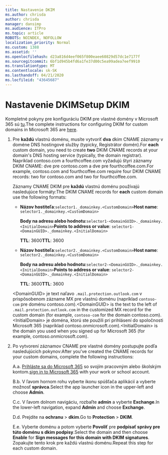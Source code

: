 ```yaml
---
title: Nastavenie DKIM
ms.author: chrisda
author: chrisda
manager: dansimp
ms.audience: ITPro
ms.topic: article
ROBOTS: NOINDEX, NOFOLLOW
localization_priority: Normal
ms.custom: 1388
ms.assetid: ''
ms.openlocfilehash: d23a816d4eef065f800eaee60829d57dc1e7177f
ms.sourcegitcommit: 6bf1d945b4fd6a1fe37d00c5ea99adea7eef9910
ms.translationtype: MT
ms.contentlocale: sk-SK
ms.lasthandoff: 04/21/2020
ms.locfileid: "43645687"
---
```

# <a name="setup-dkim"></a><span data-ttu-id="9c609-102">Nastavenie DKIM</span><span class="sxs-lookup"><span data-stu-id="9c609-102">Setup DKIM</span></span>

<span data-ttu-id="9c609-103">Kompletné pokyny pre konfiguráciu DKIM pre vlastné domény v Microsoft 365 sú [tu](https://docs.microsoft.com/office365/SecurityCompliance/use-dkim-to-validate-outbound-email#what-you-need-to-do-to-manually-set-up-dkim-in-office-365).</span><span class="sxs-lookup"><span data-stu-id="9c609-103">The complete instructions for configuring DKIM for custom domains in Microsoft 365 are [here](https://docs.microsoft.com/office365/SecurityCompliance/use-dkim-to-validate-outbound-email#what-you-need-to-do-to-manually-set-up-dkim-in-office-365).</span></span>

1. <span data-ttu-id="9c609-104">Pre **každú** vlastnú doménu, musíte vytvoriť **dva** dkim CNAME záznamy v doméne DNS hostingové služby (typicky, Registrátor domén).</span><span class="sxs-lookup"><span data-stu-id="9c609-104">For **each** custom domain, you need to create **two** DKIM CNAME records at your domain's DNS hosting service (typically, the domain registrar).</span></span> <span data-ttu-id="9c609-105">Napríklad contoso.com a fourthcoffee.com vyžadujú štyri záznamy DKIM CNAME: dve pre contoso.com a dve pre fourthcoffee.com.</span><span class="sxs-lookup"><span data-stu-id="9c609-105">For example, contoso.com and fourthcoffee.com require four DKIM CNAME records: two for contoso.com and two for fourthcoffee.com.</span></span>

   <span data-ttu-id="9c609-106">Záznamy CNAME DKIM pre **každú** vlastnú doménu používajú nasledujúce formáty:</span><span class="sxs-lookup"><span data-stu-id="9c609-106">The DKIM CNAME records for **each** custom domain use the following formats:</span></span>

   - <span data-ttu-id="9c609-107">**Názov hostiteľa**:`selector1._domainkey.<CustomDomain>`</span><span class="sxs-lookup"><span data-stu-id="9c609-107">**Host name**: `selector1._domainkey.<CustomDomain>`</span></span>

     <span data-ttu-id="9c609-108">**Body na adresu alebo hodnotu**:`selector1-<DomainGUID>._domainkey.<InitialDomain>`</span><span class="sxs-lookup"><span data-stu-id="9c609-108">**Points to address or value**: `selector1-<DomainGUID>._domainkey.<InitialDomain>`</span></span>

     <span data-ttu-id="9c609-109">**TTL**: 3600</span><span class="sxs-lookup"><span data-stu-id="9c609-109">**TTL**: 3600</span></span>

   - <span data-ttu-id="9c609-110">**Názov hostiteľa**:`selector2._domainkey.<CustomDomain>`</span><span class="sxs-lookup"><span data-stu-id="9c609-110">**Host name**: `selector2._domainkey.<CustomDomain>`</span></span>

     <span data-ttu-id="9c609-111">**Body na adresu alebo hodnotu**:`selector2-<DomainGUID>._domainkey.<InitialDomain>`</span><span class="sxs-lookup"><span data-stu-id="9c609-111">**Points to address or value**: `selector2-<DomainGUID>._domainkey.<InitialDomain>`</span></span>

     <span data-ttu-id="9c609-112">**TTL**: 3600</span><span class="sxs-lookup"><span data-stu-id="9c609-112">**TTL**: 3600</span></span>

   <span data-ttu-id="9c609-113">\<DomainGUID\> je text naľavo `.mail.protection.outlook.com` v prispôsobenom zázname MX pre vlastnú doménu (napríklad `contoso-com` pre doménu contoso.com).</span><span class="sxs-lookup"><span data-stu-id="9c609-113">\<DomainGUID\> is the text to the left of `.mail.protection.outlook.com` in the customized MX record for the custom domain (for example, `contoso-com` for the domain contoso.com).</span></span> <span data-ttu-id="9c609-114">\<InitialDomain\> je doména, ktorú ste použili pri prihlásení do spoločnosti Microsoft 365 (napríklad contoso.onmicrosoft.com).</span><span class="sxs-lookup"><span data-stu-id="9c609-114">\<InitialDomain\> is the domain you used when you signed up for Microsoft 365 (for example, contoso.onmicrosoft.com).</span></span>

2. <span data-ttu-id="9c609-115">Po vytvorení záznamov CNAME pre vlastné domény postupujte podľa nasledujúcich pokynov:</span><span class="sxs-lookup"><span data-stu-id="9c609-115">After you've created the CNAME records for your custom domains, complete the following instructions:</span></span>

   <span data-ttu-id="9c609-116">A.</span><span class="sxs-lookup"><span data-stu-id="9c609-116">a.</span></span> <span data-ttu-id="9c609-117">[Prihláste sa do Microsoft 365](https://support.office.microsoft.com/article/e9eb7d51-5430-4929-91ab-6157c5a050b4) so svojím pracovným alebo školským kontom.</span><span class="sxs-lookup"><span data-stu-id="9c609-117">[sign in to Microsoft 365](https://support.office.microsoft.com/article/e9eb7d51-5430-4929-91ab-6157c5a050b4) with your work or school account.</span></span>

   <span data-ttu-id="9c609-118">B.</span><span class="sxs-lookup"><span data-stu-id="9c609-118">b.</span></span> <span data-ttu-id="9c609-119">V ľavom hornom rohu vyberte ikonu spúšťača aplikácií a vyberte možnosť **správca**.</span><span class="sxs-lookup"><span data-stu-id="9c609-119">Select the app launcher icon in the upper-left and choose **Admin**.</span></span>

   <span data-ttu-id="9c609-120">C.</span><span class="sxs-lookup"><span data-stu-id="9c609-120">c.</span></span> <span data-ttu-id="9c609-121">V ľavom dolnom navigáciu, rozbaľte **admin** a vyberte **Exchange**.</span><span class="sxs-lookup"><span data-stu-id="9c609-121">In the lower-left navigation, expand **Admin** and choose **Exchange**.</span></span>

   <span data-ttu-id="9c609-122">D.</span><span class="sxs-lookup"><span data-stu-id="9c609-122">d.</span></span> <span data-ttu-id="9c609-123">Prejdite na **ochranu** > **dkim**.</span><span class="sxs-lookup"><span data-stu-id="9c609-123">Go to **Protection** > **DKIM**.</span></span>

   <span data-ttu-id="9c609-124">E.</span><span class="sxs-lookup"><span data-stu-id="9c609-124">e.</span></span> <span data-ttu-id="9c609-125">Vyberte doménu a potom vyberte **Povoliť** pre **podpísať správy pre túto doménu s dkim podpisy**.</span><span class="sxs-lookup"><span data-stu-id="9c609-125">Select the domain and then choose **Enable** for **Sign messages for this domain with DKIM signatures**.</span></span> <span data-ttu-id="9c609-126">Zopakujte tento krok pre každú vlastnú doménu.</span><span class="sxs-lookup"><span data-stu-id="9c609-126">Repeat this step for each custom domain.</span></span>
